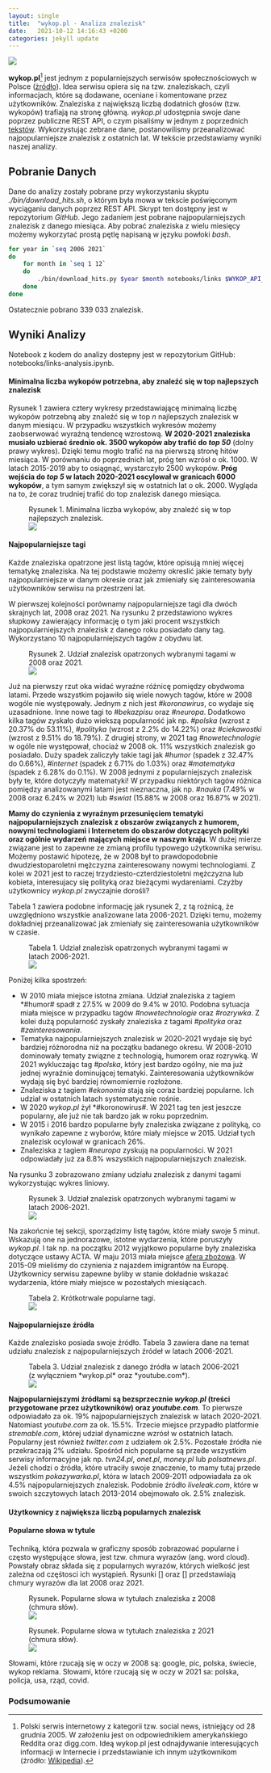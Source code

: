 ```yaml
---
layout: single
title:  "wykop.pl - Analiza znalezisk"
date:   2021-10-12 14:16:43 +0200
categories: jekyll update
---
```


<img src="{{site.url}}/assets/images/posts/wykoptags/logo_wykop_500.png" style="display: block; margin: auto;" />

**wykop.pl**[^1] jest jednym z popularniejszych serwisów społecznościowych w Polsce ([żródło](https://www.wirtualnemedia.pl/artykul/tiktok-ma-w-polsce-wiecej-uzytkownikow-niz-twitter-pinterest-przed-snapchatem-i-wykopem-top10)). Idea serwisu opiera się na tzw. znaleziskach, czyli informacjach, które są dodawane, oceniane i komentowane przez użytkowników. Znaleziska z największą liczbą dodatnich głosów (tzw. wykopów) trafiają na stronę główną. *wykop.pl* udostępnia swoje dane poprzez publiczne REST API, o czym pisaliśmy w jednym z poprzednich [tekstów](). Wykorzystując zebrane dane, postanowilismy przeanalizować najpopularniejsze znalezisk z ostatnich lat. W tekście przedstawiamy wyniki naszej analizy.

## Pobranie Danych

Dane do analizy zostały pobrane przy wykorzystaniu skyptu *./bin/download_hits.sh*, o którym była mowa w tekscie poświęconym wyciąganiu danych poprzez REST API. Skrypt ten dostępny jest w repozytorium *GitHub*. Jego zadaniem jest pobrane najpopularniejszych znalezisk z danego miesiąca. Aby pobrać znaleziska z wielu miesięcy możemy wykorzytać prostą pętlę napisaną w języku powłoki *bash*.

```bash
for year in `seq 2006 2021`
do
    for month in `seq 1 12`
    do
        ./bin/download_hits.py $year $month notebooks/links $WYKOP_API_KEY
    done
done
```

Ostatecznie pobrano 339 033 znalezisk.

## Wyniki Analizy

Notebook z kodem do analizy dostepny jest w repozytorium GitHub: notebooks/links-analysis.ipynb.

#### Minimalna liczba wykopów potrzebna, aby znaleźć się w top najlepszych znalezisk

Rysunek 1 zawiera cztery wykresy przedstawiającę minimalną liczbę wykopów potrzebną aby znaleźć się w top *n* najlepszych znalezisk w danym miesiącu. W przypadku wszystkich wykresów możemy zaobserwować wyraźną tendencę wzrostową. **W 2020-2021 znaleziska musiało uzbierać średnio ok. 3500 wykopów aby trafić do *top 50*** (dolny prawy wykres). Dzięki temu mogło trafić na na pierwszą stronę hitów miesiąca. W porównaniu do poprzednich lat, próg ten wzrósł o ok. 1000. W latach 2015-2019 aby to osiągnąć, wystarczyło 2500 wykopów. **Próg wejścia do *top 5* w latach 2020-2021 oscylował w granicach 6000 wykopów**, a tym samym zwiększył się w ostatnich lat o ok. 2000. Wygląda na to, że coraz trudniej trafić do top znalezisk danego miesiąca.

<figure>
    <figcaption>Rysunek 1. Minimalna liczba wykopów, aby znaleźć się w top najlepszych znalezisk.</figcaption>
    <img src="{{site.url}}/assets/images/posts/wykoptags/min_votes.png" style="display: block; margin: auto;" />
</figure>

#### Najpopularniejsze tagi

Każde znaleziska opatrzone jest listą tagów, które opisują mniej więcej tematykę znaleziska. Na tej podstawie możemy okreslić jakie tematy były najpopularniejsze w danym okresie oraz jak zmieniały się zainteresowania użytkowników serwisu na przestrzeni lat.

W pierwszej kolejności porównamy najpopularniejsze tagi dla dwóch skrajnych lat, 2008 oraz 2021. Na rysunku 2 przedstawiono wykres słupkowy zawierający informację o tym jaki procent wszystkich najpopularniejszych znalezisk z danego roku posiadało dany tag. Wykorzystano 10 najpopularniejszych tagów z obydwu lat.

<figure>
    <figcaption>Rysunek 2. Udział znalezisk opatrzonych wybranymi tagami w 2008 oraz 2021.</figcaption>
    <img src="{{site.url}}/assets/images/posts/wykoptags/popular_tags_shift.png" style="display: block; margin: auto;" />
</figure>

Już na pierwszy rzut oka widać wyraźne różnicę pomiędzy obydwoma latami. Przede wszystkim pojawiło się wiele nowych tagów, które w 2008 wogóle nie występowały. Jednym z nich jest *#koronawirus*, co wydaje się uzasadnione. Inne nowe tagi to *#bekazpisu* oraz *#neuropa*. Dodatkowo kilka tagów zyskało dużo wiekszą popularność jak np. *#polska* (wzrost z 20.37% do 53.11%), *#polityka* (wzrost z 2.2% do 14.22%) oraz *#ciekawostki* (wzrost z 9.51% do 18.79%). Z drugiej strony, w 2021 tag *#nowetechnologie* w ogóle nie występował, chociaż w 2008 ok. 11% wszystkich znalezisk go posiadało. Duży spadek zaliczyły takie tagi jak *#humor* (spadek z 32.47% do 0.66%), *#internet* (spadek z 6.71% do 1.03%) oraz *#matematyka* (spadek z 6.28% do 0.1%). W 2008 jednymi z popularniejszych znalezisk były te, które dotyczyły matematyki! W przypadku niektórych tagów różnica pomiędzy analizowanymi latami jest nieznaczna, jak np. *#nauka* (7.49% w 2008 oraz 6.24% w 2021) lub *#swiat* (15.88% w 2008 oraz 16.87% w 2021).

**Mamy do czynienia z wyraźnym przesunięciem tematyki najpopularniejszych znalezisk z obszarów związanych z humorem, nowymi technologiami i Internetem do obszarów dotyczących polityki oraz ogólnie wydarzeń mających miejsce w naszym kraju**. W dużej mierze związane jest to zapewne ze zmianą profilu typowego użytkownika serwisu. Możemy postawić hipotezę, że w 2008 był to prawdopodobnie dwudziestoparoletni mężczyzna zainteresowany nowymi technologiami. Z kolei w 2021 jest to raczej trzydziesto-czterdziestoletni mężczyzna lub kobieta, interesujacy się polityką oraz bieżącymi wydareniami. Czyżby użytkownicy *wykop.pl* zwyczajnie dorośli?

Tabela 1 zawiera podobne informację jak rysunek 2, z tą rożnicą, że uwzględniono wszystkie analizowane lata 2006-2021. Dzięki temu, możemy  dokładniej przeanalizować jak zmieniały się zainteresowania użytkowników w czasie. 

<figure>
    <figcaption>Tabela 1. Udział znalezisk opatrzonych wybranymi tagami w latach 2006-2021.</figcaption>
    <img src="{{site.url}}/assets/images/posts/wykoptags/popular-tags-table.png" style="display: block; margin: auto;" />
</figure>

Poniżej kilka spostrzeń:

- W 2010 miała miejsce istotna zmiana. Udział znaleziska z tagiem *#humor# spadł z 27.5% w 2009 do 9.4% w 2010. Podobna sytuacja miała miejsce w przypadku tagów *#nowetechnologie* oraz *#rozrywka*. Z kolei dużą popularność zyskały znaleziska z tagami *#polityka* oraz *#zainteresowania*.
- Tematyka najpopularniejszych znalezisk w 2020-2021 wydaje się być bardziej różnorodna niż na początku badanego okresu. W 2008-2010 dominowały tematy związne z technologią, humorem oraz rozrywką. W 2021 wykluczając tag *#polska*, który jest bardzo ogólny, nie ma już jednej wyraźnie dominującej tematyki. Zainteresowania użytkowników wydają się być bardziej równomiernie rozłożone.
- Znaleziska z tagiem *#ekonomia* stają się coraz bardziej popularne. Ich udział w ostatnich latach systematycznie rośnie.
- W 2020 *wykop.pl* żył *#koronowirus#. W 2021 tag ten jest jeszcze popularny, ale już nie tak bardzo jak w roku poprzednim.
- W 2015 i 2016 bardzo popularne były znaleziska związane z polityką, co wynikało zapewne z wyborów, które miały miejsce w 2015. Udział tych znalezisk ocylował w granicach 26%.
- Znaleziska z tagiem *#neuropa* zyskują na popularności. W 2021 odpowiadały już za 8.8% wszystkich najpopularniejszych znalezisk.

Na rysunku 3 zobrazowano zmiany udziału znalezisk z danymi tagami wykorzystując wykres liniowy.

<figure>
    <figcaption>Rysunek 3. Udział znalezisk opatrzonych wybranymi tagami w latach 2006-2021.</figcaption>
    <img src="{{site.url}}/assets/images/posts/wykoptags/popular_tags_series.png" style="display: block; margin: auto;" />
</figure>

Na zakońcnie tej sekcji, sporządzimy listę tagów, które miały swoje 5 minut. Wskazują one na jednorazowe, istotne wydarzenia, które poruszyły *wykop.pl*. I tak np. na początku 2012 wyjątkowo popularne były znaleziska dotyczące ustawy ACTA. W maju 2013 miała miejsce [afera zbożowa](https://wykopedia.fandom.com/pl/wiki/Afera_zbo%C5%BCowa). W 2015-09 mieliśmy do czynienia z najazdem imigrantów na Europę. Użytkownicy serwisu zapewne byliby w stanie dokładnie wskazać wydarzenia, które miały miejsce w pozostałych miesiącach.

<figure>
    <figcaption>Tabela 2. Krótkotrwale popularne tagi.</figcaption>
    <img src="{{site.url}}/assets/images/posts/wykoptags/tags-events.png" style="display: block; margin: auto;" />
</figure>

#### Najpopularniejsze źródła

Każde znalezisko posiada swoje źródło. Tabela 3 zawiera dane na temat udziału znalezisk z najpopularniejszych źródeł w latach 2006-2021.

<figure>
    <figcaption>Tabela 3. Udział znalezisk z danego źródła w latach 2006-2021 (z wyłączniem *wykop.pl* oraz *youtube.com*).</figcaption>
    <img src="{{site.url}}/assets/images/posts/wykoptags/popular-sources.png" style="display: block; margin: auto;" />
</figure>

**Najpopularniejszymi źródłami są bezsprzecznie *wykop.pl* (treści przygotowane przez użytkowników) oraz *youtube.com***. To pierwsze odpowiadało za ok. 19% najpopularniejszych znalezisk w latach 2020-2021. Natomiast *youtube.com* za ok. 15.5%. Trzecie miejsce przypadło platformie *stremable.com*, której udział dynamiczne wzrósł w ostatnich latach. Popularny jest również *twitter.com* z udziałem ok 2.5%. Pozostałe źródła nie przekraczają 2% udziału. Spośród nich popularne są przede wszystkim serwisy informacyjne jak np. *tvn24.pl*, *onet.pl*, *money.pl* lub *polsatnews.pl*. Jeżeli chodzi o źródła, które utraciły swoje znaczenie, to mamy tutaj przede wszystkim *pokazywarka.pl*, która w latach 2009-2011 odpowiadała za ok 4.5% najpopularniejszych znalezisk. Podobnie źródło *liveleak.com*, które w swoich szczytowych latach 2013-2014 obejmowało ok. 2.5% znalezisk.

#### Użytkownicy z największa liczbą popularnych znalezisk


#### Popularne słowa w tytule

Techniką, która pozwala w graficzny sposób zobrazować popularne i często występujące słowa, jest tzw. chmura wyrazów (ang. word cloud). Powstały obraz składa się z popularnych wyrazów, których wielkość jest zależna od częśtosci ich wystąpień. Rysunki [] oraz [] przedstawiają chmury wyrazów dla lat 2008 oraz 2021.

<figure>
    <figcaption>Rysunek. Popularne słowa w tytułach znaleziska z 2008 (chmura słów).</figcaption>
    <img src="{{site.url}}/assets/images/posts/wykoptags/wordcloud_2008.png" style="display: block; margin: auto;" />
</figure>


<figure>
    <figcaption>Rysunek. Popularne słowa w tytułach znaleziska z 2021 (chmura słów).</figcaption>
    <img src="{{site.url}}/assets/images/posts/wykoptags/wordcloud_2021.png" style="display: block; margin: auto;" />
</figure>

Słowami, które rzucają się w oczy w 2008 są: google, pic, polska, świecie, wykop reklama.
Słowami, które rzucają się w oczy w 2021 sa: polska, policja, usa, rząd, covid.

### Podsumowanie



[^1]: Polski serwis internetowy z kategorii tzw. social news, istniejący od 28 grudnia 2005. W założeniu jest on odpowiednikiem amerykańskiego Reddita oraz digg.com. Ideą wykop.pl jest odnajdywanie interesujących informacji w Internecie i przedstawianie ich innym użytkownikom (źródło: [Wikipedia](https://pl.wikipedia.org/wiki/Wykop.pl)).